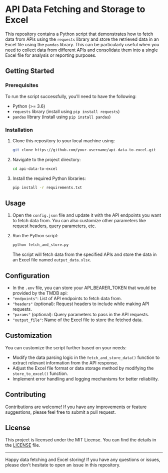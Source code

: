 # API Data Fetching and Storage to Excel

This repository contains a Python script that demonstrates how to fetch data from APIs using the `requests` library and store the retrieved data in an Excel file using the `pandas` library. This can be particularly useful when you need to collect data from different APIs and consolidate them into a single Excel file for analysis or reporting purposes.

## Getting Started

### Prerequisites

To run the script successfully, you'll need to have the following:

- Python (>= 3.6)
- `requests` library (install using `pip install requests`)
- `pandas` library (install using `pip install pandas`)

### Installation

1. Clone this repository to your local machine using:

   ```bash
   git clone https://github.com/your-username/api-data-to-excel.git
   ```

2. Navigate to the project directory:

   ```bash
   cd api-data-to-excel
   ```

3. Install the required Python libraries:

   ```bash
   pip install -r requirements.txt
   ```

## Usage

1. Open the `config.json` file and update it with the API endpoints you want to fetch data from. You can also customize other parameters like request headers, query parameters, etc.

2. Run the Python script:

   ```bash
   python fetch_and_store.py
   ```

   The script will fetch data from the specified APIs and store the data in an Excel file named `output_data.xlsx`.

## Configuration

- In the `.env` file, you can store your API_BEARER_TOKEN that would be provided by the TMDB api:
- `"endpoints"`: List of API endpoints to fetch data from.
- `"headers"` (optional): Request headers to include while making API requests.
- `"params"` (optional): Query parameters to pass in the API requests.
- `"output_file"`: Name of the Excel file to store the fetched data.

## Customization

You can customize the script further based on your needs:

- Modify the data parsing logic in the `fetch_and_store_data()` function to extract relevant information from the API response.
- Adjust the Excel file format or data storage method by modifying the `store_to_excel()` function.
- Implement error handling and logging mechanisms for better reliability.

## Contributing

Contributions are welcome! If you have any improvements or feature suggestions, please feel free to submit a pull request.

## License

This project is licensed under the MIT License. You can find the details in the [LICENSE](LICENSE) file.

---

Happy data fetching and Excel storing! If you have any questions or issues, please don't hesitate to open an issue in this repository.
